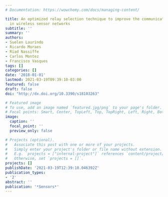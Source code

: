 ```yaml
---
# Documentation: https://wowchemy.com/docs/managing-content/

title: An optimized relay selection technique to improve the communication reliability
  in wireless sensor networks
subtitle: ''
summary: ''
authors:
- Suelen Laurindo
- Ricardo Moraes
- Rı́ad Nassiffe
- Carlos Montez
- Francisco Vasques
tags: []
categories: []
date: '2018-01-01'
lastmod: 2021-03-19T09:39:10-03:00
featured: false
draft: false
doi: "http://dx.doi.org/10.3390/s18103263"

# Featured image
# To use, add an image named `featured.jpg/png` to your page's folder.
# Focal points: Smart, Center, TopLeft, Top, TopRight, Left, Right, BottomLeft, Bottom, BottomRight.
image:
  caption: ''
  focal_point: ''
  preview_only: false

# Projects (optional).
#   Associate this post with one or more of your projects.
#   Simply enter your project's folder or file name without extension.
#   E.g. `projects = ["internal-project"]` references `content/project/deep-learning/index.md`.
#   Otherwise, set `projects = []`.
projects: []
publishDate: '2021-03-19T12:39:10.046392Z'
publication_types:
- '2'
abstract: ''
publication: '*Sensors*'
---
```

